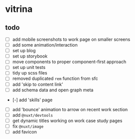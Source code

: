 # vitrina

## todo
- [ ] add mobile screenshots to work page on smaller screens
- [ ] add some animation/interaction
- [ ] set up blog
- [ ] set up storybook
- [ ] move components to proper component-first approach
- [ ] set up unit tests
- [ ] tidy up scss files
- [ ] removed duplicated `rem` function from sfc
- [ ] add 'skip to content link'
- [ ] add schema data and open graph meta
- [-] add 'skills' page
- [ ] add 'bounce' animation to arrow on recent work section
- [ ] add `@nuxt/devtools`
- [ ] get dynamic titles working on work case study pages
- [ ] fix `@nuxt/image`
- [ ] add favicon
